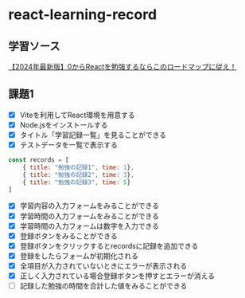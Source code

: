 # react-learning-record
## 学習ソース
[【2024年最新版】0からReactを勉強するならこのロードマップに従え！](https://qiita.com/Sicut_study/items/7d8c6f309dddda1a3961)
## 課題1
- [x] Viteを利用してReact環境を用意する
- [x] Node.jsをインストールする
- [x] タイトル「学習記録一覧」を見ることができる
- [x] テストデータを一覧で表示する
```js
const records = [
    { title: "勉強の記録1", time: 1},
    { title: "勉強の記録2", time: 3},
    { title: "勉強の記録3", time: 5}
]
```
- [x] 学習内容の入力フォームをみることができる
- [x] 学習時間の入力フォームをみることができる
- [x] 学習時間の入力フォームは数字を入力できる
- [x] 登録ボタンをみることができる
- [x] 登録ボタンをクリックするとrecordsに記録を追加できる
- [x] 登録をしたらフォームが初期化される
- [x] 全項目が入力されていないときにエラーが表示される
- [x] 正しく入力されている場合登録ボタンを押すとエラーが消える
- [ ] 記録した勉強の時間を合計した値をみることができる